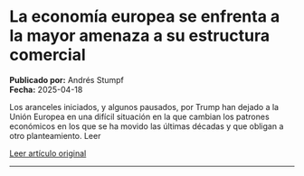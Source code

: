 # La economía europea se enfrenta a la mayor amenaza a su estructura comercial

**Publicado por:** Andrés Stumpf  
**Fecha:** 2025-04-18

Los aranceles iniciados, y algunos pausados, por Trump han dejado a la Unión Europea en una difícil situación en la que cambian los patrones económicos en los que se ha movido las últimas décadas y que obligan a otro planteamiento. Leer

[Leer artículo original](https://www.expansion.com/economia/2025/04/18/68017874e5fdea7e6e8b4593.html)

---

